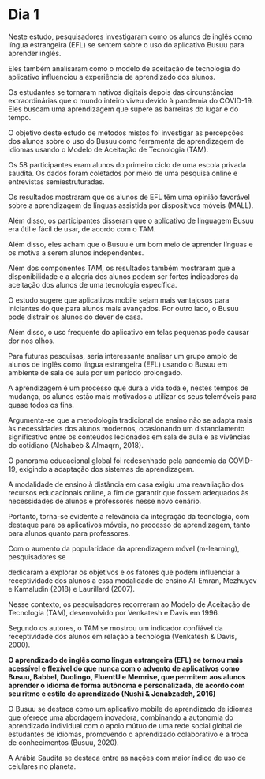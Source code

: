 # Dia 1

Neste estudo, pesquisadores investigaram como os alunos de inglês como língua estrangeira (EFL) se sentem sobre o uso do aplicativo Busuu para aprender inglês. 

Eles também analisaram como o modelo de aceitação de tecnologia do aplicativo influenciou a experiência de aprendizado dos alunos.

Os estudantes se tornaram nativos digitais depois das circunstâncias extraordinárias que o mundo inteiro viveu devido à pandemia do COVID-19. Eles buscam uma aprendizagem que supere as barreiras do lugar e do tempo. 

O objetivo deste estudo de métodos mistos foi investigar as percepções dos alunos sobre o uso do Busuu como ferramenta de aprendizagem de idiomas usando o Modelo de Aceitação de Tecnologia (TAM). 

Os 58 participantes eram alunos do primeiro ciclo de uma escola privada saudita. Os dados foram coletados por meio de uma pesquisa online e entrevistas semiestruturadas. 

Os resultados mostraram que os alunos de EFL têm uma opinião favorável sobre a aprendizagem de línguas assistida por dispositivos móveis (MALL).

Além disso, os participantes disseram que o aplicativo de linguagem Busuu era útil e fácil de usar, de acordo com o TAM. 

Além disso, eles acham que o Busuu é um bom meio de aprender línguas e os motiva a serem alunos independentes. 

Além dos componentes TAM, os resultados também mostraram que a disponibilidade e a alegria dos alunos podem ser fortes indicadores da aceitação dos alunos de uma tecnologia específica.

O estudo sugere que aplicativos mobile sejam mais vantajosos para iniciantes do que para alunos mais avançados. Por outro lado, o Busuu pode distrair os alunos do dever de casa. 

Além disso, o uso frequente do aplicativo em telas pequenas pode causar dor nos olhos. 

Para futuras pesquisas, seria interessante analisar um grupo amplo de alunos de inglês como língua estrangeira (EFL) usando o Busuu em ambiente de sala de aula por um período prolongado.

A aprendizagem é um processo que dura a vida toda e, nestes tempos de mudança, os alunos estão mais motivados a utilizar os seus telemóveis para quase todos os fins.

Argumenta-se que a metodologia tradicional de ensino não se adapta mais às necessidades dos alunos modernos, ocasionando um distanciamento significativo entre os conteúdos lecionados em sala de aula e as vivências do cotidiano (Alshabeb & Almaqrn, 2018).

O panorama educacional global foi redesenhado pela pandemia da COVID-19, exigindo a adaptação dos sistemas de aprendizagem.

A modalidade de ensino à distância em casa exigiu uma reavaliação dos recursos educacionais online, a fim de garantir que fossem adequados às necessidades de alunos e professores nesse novo cenário.

Portanto, torna-se evidente a relevância da integração da tecnologia, com destaque para os aplicativos móveis, no processo de aprendizagem, tanto para alunos quanto para professores.

Com o aumento da popularidade da aprendizagem móvel (m-learning), pesquisadores se 

dedicaram a explorar os objetivos e os fatores que podem influenciar a receptividade dos alunos a essa modalidade de ensino Al-Emran, Mezhuyev e Kamaludin (2018) e Laurillard (2007).

Nesse contexto, os pesquisadores recorreram ao Modelo de Aceitação de Tecnologia (TAM), desenvolvido por Venkatesh e Davis em 1996. 

Segundo os autores, o TAM se mostrou um indicador confiável da receptividade dos alunos em relação à tecnologia (Venkatesh & Davis, 2000).

**O aprendizado de inglês como língua estrangeira (EFL) se tornou mais acessível e flexível do que nunca com o advento de aplicativos como Busuu, Babbel, Duolingo, FluentU e Memrise, que permitem aos alunos aprender o idioma de forma autônoma e personalizada, de acordo com seu ritmo e estilo de aprendizado (Nushi & Jenabzadeh, 2016)**

O Busuu se destaca como um aplicativo mobile de aprendizado de idiomas que oferece uma abordagem inovadora, combinando a autonomia do aprendizado individual com o apoio mútuo de uma rede social global de estudantes de idiomas, promovendo o aprendizado colaborativo e a troca de conhecimentos (Busuu, 2020).

A Arábia Saudita se destaca entre as nações com maior índice de uso de celulares no planeta.

